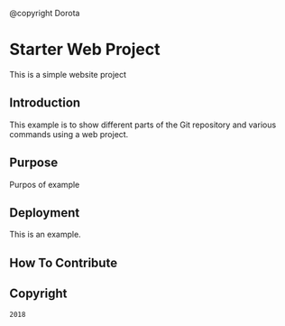 @copyright Dorota

# Starter Web Project

This is a simple website project

## Introduction

This example is to show different parts of the Git repository and various commands using a web project.

## Purpose

Purpos of example

## Deployment

This is an example.

## How To Contribute

## Copyright

	2018